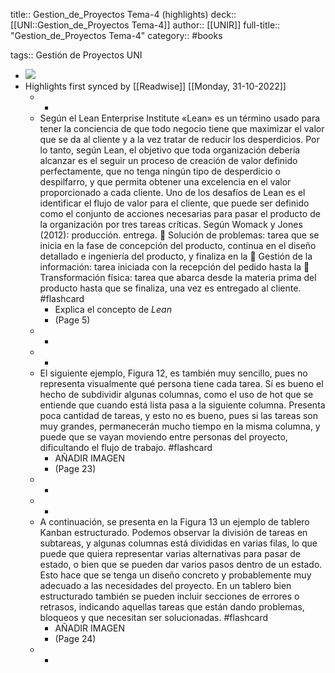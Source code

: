 title:: Gestion_de_Proyectos Tema-4 (highlights)
deck:: [[UNI::Gestion_de_Proyectos Tema-4]]
author:: [[UNIR]]
full-title:: "Gestion_de_Proyectos Tema-4"
category:: #books

tags:: Gestión de Proyectos UNI

- ![](https://readwise-assets.s3.amazonaws.com/media/uploaded_book_covers/profile_22942/06ecbadb-a815-4f95-9f77-85f265f99af6.jpg)
- Highlights first synced by [[Readwise]] [[Monday, 31-10-2022]]
	- -
	- Según  el  Lean  Enterprise  Institute  «Lean»  es  un  término  usado  para  tener  la conciencia de que todo negocio tiene que maximizar el valor que se da al cliente y a la vez tratar de reducir los desperdicios. Por  lo  tanto,  según  Lean,  el  objetivo  que  toda  organización  debería  alcanzar  es  el seguir un proceso de creación de valor definido perfectamente, que no tenga ningún tipo de desperdicio o despilfarro, y que permita obtener una excelencia en el valor proporcionado a cada cliente. Uno de los desafíos de Lean es el identificar el flujo de valor para el cliente, que puede ser definido como el conjunto de acciones necesarias para pasar el producto de la organización por tres tareas críticas. Según Womack y Jones (2012): producción. entrega.   Solución de problemas: tarea que se inicia en la fase de concepción del producto, continua  en  el  diseño  detallado  e  ingeniería  del  producto,  y  finaliza  en  la   Gestión  de  la  información:  tarea  iniciada  con  la  recepción  del  pedido  hasta  la   Transformación  física:  tarea  que  abarca  desde  la  materia  prima  del  producto hasta que se finaliza, una vez es entregado al cliente. #flashcard
		- Explica el concepto de *Lean*
		- (Page 5)
	- -
	- -
	- El  siguiente  ejemplo,  Figura  12,  es  también  muy  sencillo,  pues  no  representa visualmente qué persona tiene cada tarea. Sí es bueno el hecho de subdividir algunas columnas,  como  el  uso  de  hot  que  se  entiende  que  cuando  está  lista  pasa  a  la siguiente columna. Presenta poca cantidad de tareas, y esto no es bueno, pues si las tareas son muy grandes, permanecerán mucho tiempo en la misma columna, y puede que se vayan moviendo entre personas del proyecto, dificultando el flujo de trabajo. #flashcard
		- AÑADIR IMAGEN
		- (Page 23)
	- -
	- -
	- A  continuación,  se  presenta  en  la  Figura  13  un  ejemplo  de  tablero  Kanban estructurado.  Podemos  observar  la  división  de  tareas  en  subtareas,  y  algunas columnas está divididas en varias filas, lo que puede que quiera representar varias alternativas para pasar de estado, o bien que se pueden dar varios pasos dentro de un  estado.  Esto  hace  que  se  tenga  un  diseño  concreto  y  probablemente  muy adecuado a las necesidades del proyecto. En un tablero bien estructurado también se pueden incluir secciones de errores o retrasos, indicando aquellas tareas que están dando problemas, bloqueos y que necesitan ser solucionadas. #flashcard
		- AÑADIR IMAGEN
		- (Page 24)
	- -